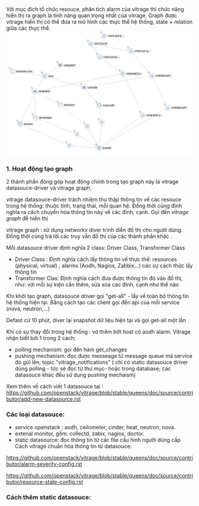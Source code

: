 
Với mục đích tổ chức resouce, phân tích alarm của vitrage thì chức năng hiển thị ra graph là tính năng quan trọng nhất của vitrage.
Graph được vitrage hiển thị có thể đưa ra mô hình các thực thể hệ thống, state + relation giữa các thực thể.
![kttq](image/graph0.png)

### 1. Hoạt động tạo graph
2 thành phần đóng góp hoạt động chính trong tạo graph này là vitrage datasouce-driver và vitrage graph.

vitrage datasouce-driver trách nhiệm thu thập thông tin về các resouce trong hệ thống: thuộc tính, trạng thái, mỗi quan hệ. Đồng thời cũng định nghĩa ra cách chuyển hóa thông tin này về các đỉnh, cạnh. Gọi đến *vitrage graph* để hiển thị

vitrage graph : sử dụng networkx diver trình diễn đồ thị cho người dùng. Đồng thời cũng trả lời các truy vẫn đồ thị của các thành phần khác .

Mỗi datasouce driver định nghĩa 2 class: Driver Class, Transformer Class
- Driver Class : Định nghĩa cách lấy thông tin về thực thể: resources (physical, virtual) ; alarms (Aodh, Nagios, Zabbix...) các sự cách thức lấy thông tin
- Transformer Clas: Định nghĩa cách đưa được thông tin đó vào đồ thị, như:  với mỗi sự kiện cần thêm, sửa xóa các đỉnh, cạnh như thế nào

Khi khởi tạo graph, datasouce driver gọi "get-all" - lấy về toàn bộ thông tin hệ thống hiện tại. Bằng cách tạo các client gọi đến api của mỗi service (nova, neutron,...) 

Defaut cứ 10 phút, diver lại snapshot dữ liệu hiện tại và gọi get-all một lần

Khi có sự thay đổi trong hệ thống : vd thêm bớt host có aodh alarm. Vitrage nhận biết bởi 1 trong 2 cách:
- polling mechanism: gọi đến hàm get_changes 
- pushing mechanism: đọc được messeage từ message queue mà service đó gửi lên, topic "vitrage_notifications"
( chỉ có  static datasouce driver dùng polling - tức sẽ đọc từ thư mục- hoặc trong database; các datasouce khác đều sử dụng pushing mechaism)

Xem thêm về cách viết 1 datasouce tại : https://github.com/openstack/vitrage/blob/stable/queens/doc/source/contributor/add-new-datasource.rst
### Các loại datasouce: 
- service openstack : aodh, ceilometer, cinder, heat, neutron, nova.
- extenal monitor, gồm: collectd, zabix, nagios, doctor.
- static datasource: đọc thông tin từ các file cấu hình người dùng cấp
Cách vitrage chuẩn hóa thông tin từ datasouce:

https://github.com/openstack/vitrage/blob/stable/queens/doc/source/contributor/alarm-severity-config.rst

https://github.com/openstack/vitrage/blob/stable/queens/doc/source/contributor/resource-state-config.rst

### Cách thêm static datasouce: 
